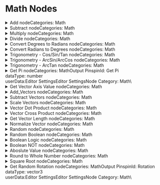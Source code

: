 # Math Nodes

<details>

<summary>Add nodeCategories: Math</summary>

### Node Rules

ruleID: RequiredNodeInput\
RequiredProperties: Operand A\
Operand B

### Input Pins

pinId: Operand A\
dataType: number

#### Editor Settings

pinId: Operand B\
dataType: number

#### Editor Settings

### Output Pins

pinId: Result\
dataType: number\
userData:

#### Editor Settings

#### Editor Settings

#### Node Category: Math\\

</details>

<details>

<summary>Subtract nodeCategories: Math</summary>

### Node Rules

ruleID: RequiredNodeInput\
RequiredProperties: Operand A\
Operand B

### Input Pins

pinId: Operand A\
dataType: number

#### Editor Settings

pinId: Operand B\
dataType: number

#### Editor Settings

### Output Pins

pinId: Result\
dataType: number\
userData:

#### Editor Settings

#### Editor Settings

#### Node Category: Math\\

</details>

<details>

<summary>Multiply nodeCategories: Math</summary>

### Node Rules

ruleID: RequiredNodeInput\
RequiredProperties: Operand A\
Operand B

### Input Pins

pinId: Operand A\
dataType: number

#### Editor Settings

pinId: Operand B\
dataType: number

#### Editor Settings

### Output Pins

pinId: Result\
dataType: number\
userData:

#### Editor Settings

#### Editor Settings

#### Node Category: Math\\

</details>

<details>

<summary>Divide nodeCategories: Math</summary>

### Node Rules

ruleID: RequiredNodeInput\
RequiredProperties: Operand A\
Operand B

### Input Pins

pinId: Operand A\
dataType: number

#### Editor Settings

pinId: Operand B\
dataType: number

#### Editor Settings

### Output Pins

pinId: Quotient\
dataType: number\
userData:

#### Editor Settings

pinId: Whole\
dataType: number\
userData:

#### Editor Settings

pinId: Remainder\
dataType: number\
userData:

#### Editor Settings

#### Editor Settings

#### Node Category: Math\\

</details>

<details>

<summary>Convert Degrees to Radians nodeCategories: Math</summary>

### Node Rules

ruleID: RequiredNodeInput\
RequiredProperties: Operand

### Input Pins

pinId: Operand\
dataType: number

#### Editor Settings

### Output Pins

pinId: Result\
dataType: number\
userData:

#### Editor Settings

#### Editor Settings

#### Node Category: Math\\

</details>

<details>

<summary>Convert Radians to Degrees nodeCategories: Math</summary>

### Node Rules

ruleID: RequiredNodeInput\
RequiredProperties: Operand

### Input Pins

pinId: Operand\
dataType: number

#### Editor Settings

### Output Pins

pinId: Result\
dataType: number\
userData:

#### Editor Settings

#### Editor Settings

#### Node Category: Math\\

</details>

<details>

<summary>Trigonometry - Cos/Sin/Tan nodeCategories: Math</summary>

### Node Rules

ruleID: RequiredNodeInput\
RequiredProperties: Operand

### Input Pins

pinId: Operand\
dataType: number

#### Editor Settings

### Output Pins

pinId: Cosine\
dataType: number\
userData:

#### Editor Settings

pinId: Sine\
dataType: number\
userData:

#### Editor Settings

pinId: Tangent\
dataType: number\
userData:

#### Editor Settings

#### Editor Settings

#### Node Category: Math\\

</details>

<details>

<summary>Trigonometry - ArcSin/ArcCos nodeCategories: Math</summary>

### Node Rules

ruleID: RequiredNodeInput\
RequiredProperties: Operand

### Input Pins

pinId: Operand\
dataType: number

#### Editor Settings

### Output Pins

pinId: ArcCosine\
dataType: number\
userData:

#### Editor Settings

pinId: ArcSine\
dataType: number\
userData:

#### Editor Settings

#### Editor Settings

#### Node Category: Math\\

</details>

<details>

<summary>Trigonometry - ArcTan nodeCategories: Math</summary>

### Node Rules

ruleID: RequiredNodeInput\
RequiredProperties: Operand A\
Operand B

### Input Pins

pinId: Operand A\
dataType: number

#### Editor Settings

pinId: Operand B\
dataType: number

#### Editor Settings

### Output Pins

pinId: ArcTangent\
dataType: number\
userData:

#### Editor Settings

#### Editor Settings

#### Node Category: Math\\

</details>

<details>

<summary>Get Pi nodeCategories: MathOutput PinspinId: Get Pi<br>dataType: number<br>userData:Editor SettingsEditor SettingsNode Category: Math\</summary>



</details>

<details>

<summary>Get Vector Axis Value nodeCategories: Math</summary>

### Node Rules

ruleID: RequiredNodeInput\
RequiredProperties: Vector

### Input Pins

pinId: Vector\
dataType: vector3

#### Editor Settings

### Output Pins

pinId: X\
dataType: number\
userData:

#### Editor Settings

pinId: Y\
dataType: number\
userData:

#### Editor Settings

pinId: Z\
dataType: number\
userData:

#### Editor Settings

#### Editor Settings

#### Node Category: Math\\

</details>

<details>

<summary>Add_Vectors nodeCategories: Math</summary>

### Node Rules

ruleID: RequiredNodeInput\
RequiredProperties: Operand A\
Operand B

### Input Pins

pinId: Operand A\
dataType: vector3

#### Editor Settings

pinId: Operand B\
dataType: vector3

#### Editor Settings

### Output Pins

pinId: Result\
dataType: vector3\
userData:

#### Editor Settings

#### Editor Settings

#### Node Category: Math\\

</details>

<details>

<summary>Subtract Vectors nodeCategories: Math</summary>

### Node Rules

ruleID: RequiredNodeInput\
RequiredProperties: Operand A\
Operand B

### Input Pins

pinId: Operand A\
dataType: vector3

#### Editor Settings

pinId: Operand B\
dataType: vector3

#### Editor Settings

### Output Pins

pinId: Result\
dataType: vector3\
userData:

#### Editor Settings

#### Editor Settings

#### Node Category: Math\\

</details>

<details>

<summary>Scale Vectors nodeCategories: Math</summary>

### Node Rules

ruleID: RequiredNodeInput\
RequiredProperties: Vector\
Scalar

### Input Pins

pinId: Vector\
dataType: vector3

#### Editor Settings

pinId: Scalar\
dataType: number

#### Editor Settings

### Output Pins

pinId: Result\
dataType: vector3\
userData:

#### Editor Settings

#### Editor Settings

#### Node Category: Math\\

</details>

<details>

<summary>Vector Dot Product nodeCategories: Math</summary>

### Node Rules

ruleID: RequiredNodeInput\
RequiredProperties: Operand A\
Operand B

### Input Pins

pinId: Operand A\
dataType: vector3

#### Editor Settings

pinId: Operand B\
dataType: vector3

#### Editor Settings

### Output Pins

pinId: Result\
dataType: number\
userData:

#### Editor Settings

#### Editor Settings

#### Node Category: Math\\

</details>

<details>

<summary>Vector Cross Product nodeCategories: Math</summary>

### Node Rules

ruleID: RequiredNodeInput\
RequiredProperties: Operand A\
Operand B

### Input Pins

pinId: Operand A\
dataType: vector3

#### Editor Settings

pinId: Operand B\
dataType: vector3

#### Editor Settings

### Output Pins

pinId: Result\
dataType: vector3\
userData:

#### Editor Settings

#### Editor Settings

#### Node Category: Math\\

</details>

<details>

<summary>Get Vector Length nodeCategories: Math</summary>

### Node Rules

ruleID: RequiredNodeInput\
RequiredProperties: Vector

### Input Pins

pinId: Vector\
dataType: vector3

#### Editor Settings

### Output Pins

pinId: Length\
dataType: number\
userData:

#### Editor Settings

#### Editor Settings

#### Node Category: Math\\

</details>

<details>

<summary>Normalize Vector nodeCategories: Math</summary>

### Node Rules

ruleID: RequiredNodeInput\
RequiredProperties: Vector

### Input Pins

pinId: Vector\
dataType: vector3

#### Editor Settings

### Output Pins

pinId: Normalized Vector\
dataType: vector3\
userData:

#### Editor Settings

#### Editor Settings

#### Node Category: Math\\

</details>

<details>

<summary>Random nodeCategories: Math</summary>

### Node Rules

ruleID: RequiredNodeInput\
RequiredProperties: Min\
Max

### Input Pins

pinId: Min\
dataType: number

#### Editor Settings

pinId: Max\
dataType: number

#### Editor Settings

### Output Pins

pinId: Result\
dataType: number\
userData:

#### Editor Settings

#### Editor Settings

#### Node Category: Math\\

</details>

<details>

<summary>Random Boolean nodeCategories: Math</summary>

### Node Rules

ruleID: RequiredNodeInput\
RequiredProperties: Percent Weighting

### Input Pins

pinId: Percent Weighting\
dataType: number

#### Editor Settings

MinRange: 0\
MaxRange: 100\
Step: 0.5\
defaultValue: Float: 0

### Output Pins

pinId: Result\
dataType: bool\
userData:

#### Editor Settings

#### Editor Settings

#### Node Category: Math\\

</details>

<details>

<summary>Boolean Logic nodeCategories: Math</summary>

### Node Rules

ruleID: RequiredNodeInput\
RequiredProperties: Operand A\
Operand B

### Input Pins

pinId: Operand A\
dataType: bool

#### Editor Settings

pinId: Operand B\
dataType: bool

#### Editor Settings

### Output Pins

pinId: AND\
dataType: bool\
userData:

#### Editor Settings

pinId: OR\
dataType: bool\
userData:

#### Editor Settings

pinId: XOR\
dataType: bool\
userData:

#### Editor Settings

nodeVersionRule: ruleID: NodeVersionRuleUpdatePinProperty\
nodeOperations: operation: Add\\

pinId: XOR

#### Editor Settings

#### Node Category: Logic\\

</details>

<details>

<summary>Boolean NOT nodeCategories: Math</summary>

### Node Rules

ruleID: RequiredNodeInput\
RequiredProperties: Operand

### Input Pins

pinId: Operand\
dataType: bool

#### Editor Settings

### Output Pins

pinId: NOT\
dataType: bool\
userData:

#### Editor Settings

#### Editor Settings

#### Node Category: Logic\\

</details>

<details>

<summary>Aboslute Value nodeCategories: Math</summary>

### Node Rules

ruleID: RequiredNodeInput\
RequiredProperties: Operand

### Input Pins

pinId: Operand\
dataType: number

#### Editor Settings

### Output Pins

pinId: Result\
dataType: number\
userData:

#### Editor Settings

#### Editor Settings

#### Node Category: Math\\

</details>

<details>

<summary>Round to Whole Number nodeCategories: Math</summary>

### Node Rules

ruleID: RequiredNodeInput\
RequiredProperties: Operand

### Input Pins

pinId: Operand\
dataType: number

#### Editor Settings

### Output Pins

pinId: Round Up\
dataType: number\
userData:

#### Editor Settings

pinId: Nearest\
dataType: number\
userData:

#### Editor Settings

pinId: Round Down\
dataType: number\
userData:

#### Editor Settings

#### Editor Settings

#### Node Category: Math\\

</details>

<details>

<summary>Square Root nodeCategories: Math</summary>

### Node Rules

ruleID: RequiredNodeInput\
RequiredProperties: Operand

### Input Pins

pinId: Operand\
dataType: number

#### Editor Settings

### Output Pins

pinId: Result\
dataType: number\
userData:

#### Editor Settings

#### Editor Settings

#### Node Category: Math\\

</details>

<details>

<summary>Get Random Rotation nodeCategories: MathOutput PinspinId: Rotation<br>dataType: vector3<br>userData:Editor SettingsEditor SettingsNode Category: Math\</summary>



</details>
